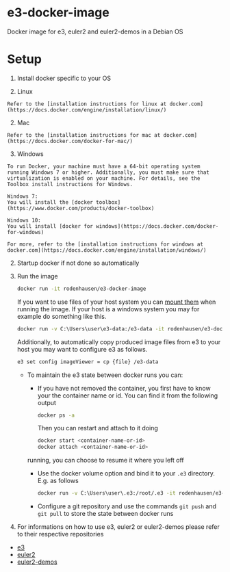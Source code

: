 # e3-docker-image
Docker image for e3, euler2 and euler2-demos in a Debian OS

# Setup

1. Install docker specific to your OS

  1. Linux
 
    Refer to the [installation instructions for linux at docker.com](https://docs.docker.com/engine/installation/linux/)

  2. Mac
 
    Refer to the [installation instructions for mac at docker.com](https://docs.docker.com/docker-for-mac/)

  3. Windows
     
    To run Docker, your machine must have a 64-bit operating system running Windows 7 or higher. Additionally, you must make sure that virtualization is enabled on your machine. For details, see the Toolbox install instructions for Windows.

    Windows 7:
    You will install the [docker toolbox](https://www.docker.com/products/docker-toolbox) 

    Windows 10:
    You will install [docker for windows](https://docs.docker.com/docker-for-windows)

    For more, refer to the [installation instructions for windows at docker.com](https://docs.docker.com/engine/installation/windows/)

2. Startup docker if not done so automatically

3. Run the image

   ```bash
   docker run -it rodenhausen/e3-docker-image
   ```
   
   If you want to use files of your host system you can [mount them](https://docs.docker.com/engine/tutorials/dockervolumes/#mount-a-host-directory-as-a-data-volume) when running the image. If your host is a windows system you may for example do something like this.
   ```bash
   docker run -v C:\Users\user\e3-data:/e3-data -it rodenhausen/e3-docker-image
   ```
   
   Additionally, to automatically copy produced image files from e3 to your host you may want to configure e3 as follows.
   ```bash
   e3 set config imageViewer = cp {file} /e3-data
   ```
   * To maintain the e3 state between docker runs you can:
      * If you have not removed the container, you first have to know your the container name or id. You can find it from the following output
      
        ```bash
        docker ps -a
        ```
        Then you can restart and attach to it doing
        
        ```bash
        docker start <container-name-or-id>
        docker attach <container-name-or-id>
        ```
      running, you can choose to resume it where you left off
      * Use the docker volume option and bind it to your `.e3` directory. E.g. as follows
      
        ```bash
        docker run -v C:\Users\user\.e3:/root/.e3 -it rodenhausen/e3-docker-image
        ```  
      * Configure a git repository and use the commands `git push` and `git pull` to store the state between docker runs 
   
4. For informations on how to use e3, euler2 or euler2-demos please refer to their respective repositories
 * [e3](https://github.com/EulerProject/e3)
 * [euler2](https://github.com/EulerProject/EulerX)
 * [euler2-demos](https://github.com/EulerProject/euler2-demos)
 


